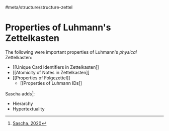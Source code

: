 #meta/structure/structure-zettel 

# Properties of Luhmann's Zettelkasten
The following were important properties of Luhmann's _physical_ Zettelkasten:
 - [[Unique Card Identifiers in Zettelkasten]]
 - [[Atomicity of Notes in Zettelkasten]]
 - [[Properties of Folgezettel]]
    - [[Properties of Luhmann IDs]]

Sascha adds[^1]:
- Hierarchy
- Hypertextuality

[^1]: [Sascha, 2020](x-devonthink-item://A9E2926A-7002-444F-9009-39A10FEE9336)